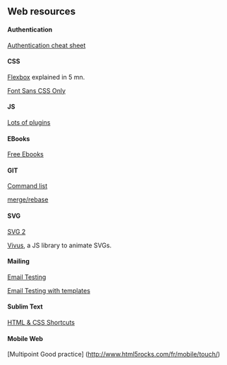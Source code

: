 ## Web resources


#### Authentication

[Authentication cheat sheet](https://www.owasp.org/index.php/Authentication_Cheat_Sheet)

#### CSS

[Flexbox](http://flexboxin5.com/) explained in 5 mn.

[Font Sans CSS Only](http://yusugomori.com/projects/css-sans/fonts)

#### JS
[Lots of plugins](http://hasinhayder.github.io/essential-jquery-plugins/)

#### EBooks

[Free Ebooks](http://freecomputerbooks.com/)

#### GIT

[Command list](http://www.git-tower.com/blog/git-cheat-sheet/)

[merge/rebase](http://git-scm.com/book/fr/v1/Les-branches-avec-Git-Rebaser)

#### SVG

[SVG 2](http://www.w3.org/Graphics/SVG/WG/wiki/SVG2_Requirements_Input)

[Vivus](http://maxwellito.github.io/vivus/), a JS library to animate SVGs.

#### Mailing

[Email Testing](https://putsmail.com)

[Email Testing with templates](http://mailchimp.com/)

#### Sublim Text

[HTML & CSS Shortcuts](http://docs.emmet.io/cheat-sheet/)

#### Mobile Web
[Multipoint Good practice] (http://www.html5rocks.com/fr/mobile/touch/)
